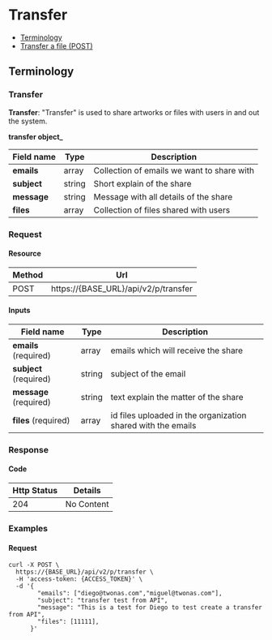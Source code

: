 # Transfer

- [Terminology](#terminology)
- [Transfer a file (POST)](#transfer-a-file)

## Terminology

### Transfer

**Transfer**: "Transfer" is used to share artworks or files with users in and out the system.

**transfer object_**

Field name |     Type    | Description
--------- | ----------- | -----------
**emails** | array | Collection of emails we want to share with
**subject** | string | Short explain of the share
**message** | string | Message with all details of the share
**files** | array | Collection of files shared with users

### Request
#### Resource

Method | Url
------- | --------
POST | https://{BASE_URL}/api/v2/p/transfer

#### Inputs

Field name |     Type    | Description
--------- | ----------- | -----------
**emails** (required) | array | emails which will receive the share
**subject** (required) | string | subject of the email
**message** (required) | string | text explain the matter of the share
**files** (required) | array<integer> | id files uploaded in the organization shared with the emails

### Response

#### Code
Http Status | Details
----------- | ----------
204 | No Content

### Examples

#### Request
```
curl -X POST \
  https://{BASE_URL}/api/v2/p/transfer \
  -H 'access-token: {ACCESS_TOKEN}' \
  -d '{
        "emails": ["diego@twonas.com","miguel@twonas.com"],
        "subject": "transfer test from API",
        "message": "This is a test for Diego to test create a transfer from API",
        "files": [11111],
      }'
```
